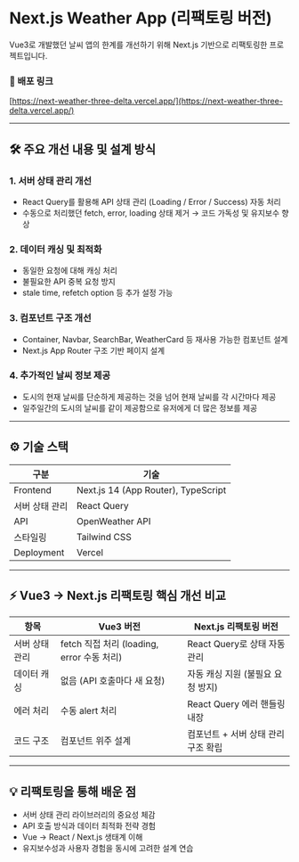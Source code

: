# Next.js Weather App (리팩토링 버전)

Vue3로 개발했던 날씨 앱의 한계를 개선하기 위해 Next.js 기반으로 리팩토링한 프로젝트입니다.

### 🔗 배포 링크  
[https://next-weather-three-delta.vercel.app/](https://next-weather-three-delta.vercel.app/)

---

## 🛠️ 주요 개선 내용 및 설계 방식

### 1. 서버 상태 관리 개선
- React Query를 활용해 API 상태 관리 (Loading / Error / Success) 자동 처리
- 수동으로 처리했던 fetch, error, loading 상태 제거 → 코드 가독성 및 유지보수 향상

### 2. 데이터 캐싱 및 최적화
- 동일한 요청에 대해 캐싱 처리
- 불필요한 API 중복 요청 방지
- stale time, refetch option 등 추가 설정 가능

### 3. 컴포넌트 구조 개선
- Container, Navbar, SearchBar, WeatherCard 등 재사용 가능한 컴포넌트 설계
- Next.js App Router 구조 기반 페이지 설계

### 4. 추가적인 날씨 정보 제공
- 도시의 현재 날씨를 단순하게 제공하는 것을 넘어 현재 날씨를 각 시간마다 제공
- 일주일간의 도시의 날씨를 같이 제공함으로 유저에게 더 많은 정보를 제공

---

## ⚙️ 기술 스택

|구분|기술|
|---|---|
|Frontend|Next.js 14 (App Router), TypeScript|
|서버 상태 관리|React Query|
|API|OpenWeather API|
|스타일링|Tailwind CSS|
|Deployment|Vercel|

---

## ⚡ Vue3 → Next.js 리팩토링 핵심 개선 비교

|항목|Vue3 버전|Next.js 리팩토링 버전|
|---|---|---|
|서버 상태 관리|fetch 직접 처리 (loading, error 수동 처리)|React Query로 상태 자동 관리|
|데이터 캐싱|없음 (API 호출마다 새 요청)|자동 캐싱 지원 (불필요 요청 방지)|
|에러 처리|수동 alert 처리|React Query 에러 핸들링 내장|
|코드 구조|컴포넌트 위주 설계|컴포넌트 + 서버 상태 관리 구조 확립|

---

## 💡 리팩토링을 통해 배운 점
- 서버 상태 관리 라이브러리의 중요성 체감
- API 호출 방식과 데이터 최적화 전략 경험
- Vue → React / Next.js 생태계 이해
- 유지보수성과 사용자 경험을 동시에 고려한 설계 연습

